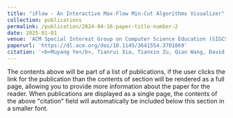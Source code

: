 ```yaml
---
title: "iFlow - An Interactive Max-Flow Min-Cut Algorithms Visualizer"
collection: publications
permalink: /publication/2024-04-16-paper-title-number-2
date: 2025-01-01
venue: 'ACM Special Interest Group on Computer Science Education (SIGCSE) Technical Symposium'
paperurl: 'https://dl.acm.org/doi/10.1145/3641554.3701869'
citation: '<b>Muyang Ye</b>, Tianrui Xia, Tianxin Zu, Qian Wang, David Kempe'
---
```


The contents above will be part of a list of publications, if the user clicks the link for the publication than the contents of section will be rendered as a full page, allowing you to provide more information about the paper for the reader. When publications are displayed as a single page, the contents of the above "citation" field will automatically be included below this section in a smaller font.

